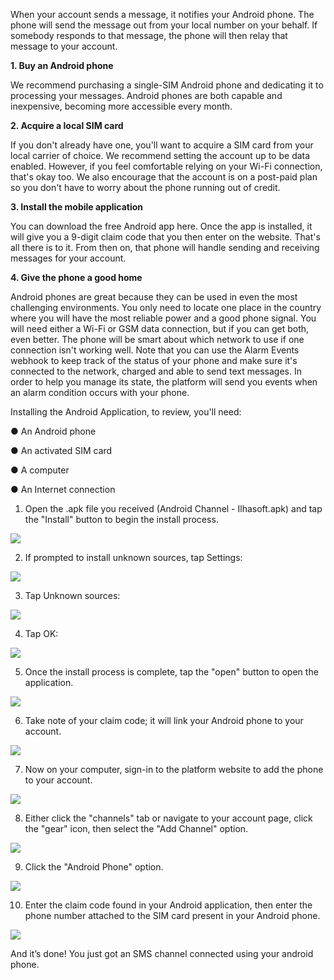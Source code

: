 When your account sends a message, it notifies your Android phone. The phone will send the message out from your local number on your behalf. If somebody responds to that message, the phone will then relay that message to your account.

**1. Buy an Android phone**

We recommend purchasing a single-SIM Android phone and dedicating it to processing your messages. Android phones are both capable and inexpensive, becoming more accessible every month.

**2. Acquire a local SIM card**

If you don't already have one, you'll want to acquire a SIM card from your local carrier of choice. We recommend setting the account up to be data enabled. However, if you feel comfortable relying on your Wi-Fi connection, that's okay too. We also encourage that the account is on a post-paid plan so you don't have to worry about the phone running out of credit.

**3. Install the mobile application**

You can download the free Android app here. Once the app is installed, it will give you a 9-digit claim code that you then enter on the website. That's all there is to it. From then on, that phone will handle sending and receiving messages for your account.

**4. Give the phone a good home**

Android phones are great because they can be used in even the most challenging environments. You only need to locate one place in the country where you will have the most reliable power and a good phone signal. You will need either a Wi-Fi or GSM data connection, but if you can get both, even better. The phone will be smart about which network to use if one connection isn't working well. Note that you can use the Alarm Events webhook to keep track of the status of your phone and make sure it's connected to the network, charged and able to send text messages. In order to help you manage its state, the platform will send you events when an alarm condition occurs with your phone.

Installing the Android Application, to review, you'll need:

● An Android phone

● An activated SIM card

● A computer

● An Internet connection

1. Open the .apk file you received (Android Channel - Ilhasoft.apk) and tap the "Install" button to begin the install process.

![](/img/channel/android1.jpg)

2. If prompted to install unknown sources, tap Settings:

![](/img/channel/android2.jpg)

3. Tap Unknown sources:

![](/img/channel/android3.jpg)

4. Tap OK:

![](/img/channel/android4.jpg)

5. Once the install process is complete, tap the "open" button to open the application.

![](/img/channel/android5.jpg)

6. Take note of your claim code; it will link your Android phone to your account.

![](/img/channel/android6.jpg)

7. Now on your computer, sign-in to the platform website to add the phone to your account.

![](/img/channel/android7.png)

8. Either click the "channels" tab or navigate to your account page, click the "gear" icon, then select the "Add Channel" option.

![](/img/channel/android8.png)

9. Click the "Android Phone" option.

![](/img/channel/android9.png)

10. Enter the claim code found in your Android application, then enter the phone number attached to the SIM card present in your Android phone.

![](/img/channel/android10.png)

And it’s done! You just got an SMS channel connected using your android phone.
